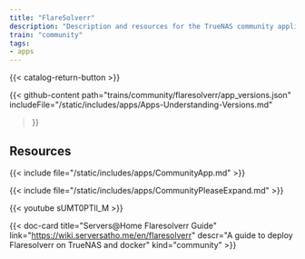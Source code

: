 ```yaml
---
title: "FlareSolverr"
description: "Description and resources for the TrueNAS community application called FlareSolverr."
train: "community"
tags:
- apps
---
```


{{< catalog-return-button >}}

{{< github-content 
    path="trains/community/flaresolverr/app_versions.json"
	includeFile="/static/includes/apps/Apps-Understanding-Versions.md"
>}}

## Resources

{{< include file="/static/includes/apps/CommunityApp.md" >}}

{{< include file="/static/includes/apps/CommunityPleaseExpand.md" >}}

<div class="docs-sections">


{{< youtube sUMT0PTll_M >}} 

{{< doc-card title="Servers@Home Flaresolverr Guide" link="https://wiki.serversatho.me/en/flaresolverr" descr="A guide to deploy Flaresolverr on TrueNAS and docker" kind="community" >}}

</div>
